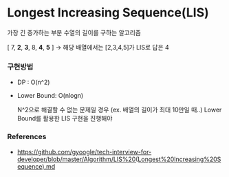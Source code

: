 # Longest Increasing Sequence(LIS)

가장 긴 증가하는 부분 수열의 길이를 구하는 알고리즘

[ 7, **2**, **3**, 8, **4**, **5** ] → 해당 배열에서는 [2,3,4,5]가 LIS로 답은 4



### 구현방법

- DP : O(n^2)

- Lower Bound: O(nlogn)

  N^2으로 해결할 수 없는 문제일 경우 (ex. 배열의 길이가 최대 10만일 때..) Lower Bound를 활용한 LIS 구현을 진행해야

  

### References

- https://github.com/gyoogle/tech-interview-for-developer/blob/master/Algorithm/LIS%20(Longest%20Increasing%20Sequence).md